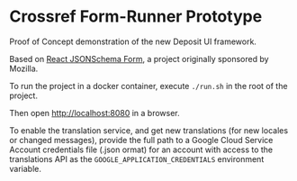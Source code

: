 # Crossref Form-Runner Prototype

Proof of Concept demonstration of the new Deposit UI framework.

Based on [React JSONSchema Form](https://github.com/rjsf-team/react-jsonschema-form), a project originally sponsored by Mozilla.

To run the project in a docker container, execute `./run.sh` in the root of the project. 

Then open [http://localhost:8080](http://localhost:8080) in a browser.

To enable the translation service, and get new translations (for new locales or changed messages), provide the full path to a Google Cloud Service Account credentials file (.json ormat) for an account with access to the translations API as the `GOOGLE_APPLICATION_CREDENTIALS` environment variable.

